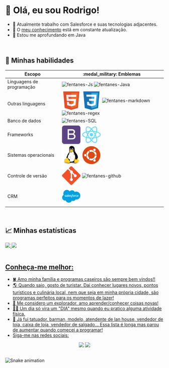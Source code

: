 # :wave: Olá, eu sou Rodrigo!
- :footprints: Atualmente trabalho com Salesforce e suas tecnologias adjacentes.
- :owl: O [meu conhecimento](https://github.com/rodrigofentanes/PESSOAL-Conhecimento#meu-conhecimento) está em constante atualização.
- :seedling: Estou me aprofundando em Java

<br>

## :heartbeat: Minhas habilidades 

<div align="left" width=100% >
  <table>
    <thead>
      <tr>
        <th>Escopo</th>
        <th>:medal_military: Emblemas</th>
      </tr>
    </thead>
    <tbody>
      <tr>
        <td>
          Linguagens de programação
        </td>
        <td>
          <img align="center" title="JavaScript" alt="fentanes-Js" height="60" width="60" src="https://cdn.icon-icons.com/icons2/2108/PNG/512/javascript_icon_130900.png"> 
          <img align="center" title="Java" alt="fentanes-Java" height="60" width="60" src="https://i.stack.imgur.com/Lqh07.png">
        </td>
      </tr>
      <tr>
        <td>
          Outras linguagens
        </td>
        <td>
          <img align="center" title="HTML5" alt="fentanes-HTML" height="60" width="60" src="https://raw.githubusercontent.com/devicons/devicon/master/icons/html5/html5-original.svg"> 
          <img align="center" title="CSS" alt="fentanes-CSS" height="60" width="60" src="https://raw.githubusercontent.com/devicons/devicon/master/icons/css3/css3-original.svg"> 
          <img align="center" title="Markdown" alt="fentanes-markdown" height="60" width="60" src="https://res.cloudinary.com/practicaldev/image/fetch/s--n8_KcuiC--/c_limit%2Cf_auto%2Cfl_progressive%2Cq_auto%2Cw_880/https://dev-to-uploads.s3.amazonaws.com/uploads/articles/2vyeh7jc5mcn1jec7ipi.png">
          <img align="center" title="RegEx" alt="fentanes-regex" height="60" width="60" src="https://play-lh.googleusercontent.com/9uPIhxax-m2nFtQLOLYj23bt_Uhq8a8Nzz4zzo7SNEZB99rA3fxHKqnPtcuY3ndCig=s180">
        </td>
      </tr>
      <tr>
        <td>
          Banco de dados
        </td>
        <td>
          <img align="center" title="SQL" alt="fentanes-SQL" height="60" width="60" src="https://www.ricardoarrigoni.com/wp-content/uploads/2014/01/SQL.png">
        </td>
      </tr>
      <tr>
        <td>
          Frameworks
        </td>
        <td>
          <img align="center" title="Bootstrap" alt="fentanes-bootstrap" height="60" width="60" src="https://github.com/devicons/devicon/blob/master/icons/bootstrap/bootstrap-plain.svg">
          <img align="center" title="React" alt="fentanes-React" height="60" width="60" src="https://raw.githubusercontent.com/devicons/devicon/master/icons/react/react-original.svg">
        </td>
      </tr>
      <tr>
        <td>
          Sistemas operacionais
        </td>
        <td>
          <img align="center" title="Linux" alt="fentanes-linux" height="60" width="60" src="https://github.com/devicons/devicon/blob/master/icons/linux/linux-original.svg"> 
          <img align="center" title="Ubuntu" alt="fentanes-ubuntu" height="60" width="60" src="https://github.com/devicons/devicon/blob/master/icons/ubuntu/ubuntu-plain.svg">
        </td>
      </tr>
      <tr>
        <td>
          Controle de versão
        </td>
        <td>
          <img align="center" title="Git" alt="fentanes-git" height="60" width="60" src="https://github.com/devicons/devicon/blob/master/icons/git/git-original.svg"> 
          <img align="center" title="GitHub" alt="fentanes-github" height="60" width="60" src="https://github.githubassets.com/images/modules/logos_page/Octocat.png">
        </td>
      </tr>
      <tr>
        <td>
          CRM
        </td>
        <td>
          <img align="center" title="Salesforce" alt="fentanes-salesforce" height="60" width="60" src="https://github.com/devicons/devicon/blob/master/icons/salesforce/salesforce-original.svg">
        </td>
      </tr>
<!--       <tr>
        <td>
          HABILIDADE
        </td>
        <td>
          <img align="center" alt="fentanes-NOMEDOEMBLEMA" height="60" width="60" src="LINK">
        </td>
      </tr> -->
    </tbody>
  </table>
</div>

<br>

## :chart_with_upwards_trend: Minhas estatísticas

<div align="left">
  <a href="https://github.com/rodrigofentanes?tab=repositories">
  <img height="180em" src="https://github-readme-stats.vercel.app/api?username=rodrigofentanes&show_icons=true&theme=dracula&include_all_commits=true&count_private=true"/>
  <img height="180em" src="https://github-readme-stats.vercel.app/api/top-langs/?username=rodrigofentanes&layout=compact&langs_count=7&theme=dracula"/>
</div>

<br>
  
## Conheça-me melhor:

- :four_leaf_clover: Amo minha família e programas caseiros são sempre bem vindos!!
- :earth_americas: Quando saio, gosto de turistar. Dai conhecer lugares novos, pontos turísticos e culinária local, nem que seja em minha própria cidade, são programas perfeitos para os momentos de lazer!
- :telescope: Me considero um explorador, amo aprender/conhecer coisas novas!
- :weight_lifting_man: Um dia só vira um "DIA" mesmo quando eu pratico alguma atividade física.
- :construction_worker: Já fui tatuador, barman, modelo, atendente de lan house, vendedor de loja, caixa de loja, vendedor de salgado... Essa lista é longa mas parou de aumentar quando comecei a programar!
- Siga-me nas redes sociais: 

<div align="center">
  <a href="https://www.instagram.com/rodrigofentaness" target="_blank"><img src="https://img.shields.io/badge/Instagram-E4405F?style=for-the-badge&logo=instagram&logoColor=white" target="_blank"></a>
  <a href="https://www.linkedin.com/in/rodrigofentanes/" target="_blank"><img src="https://img.shields.io/badge/LinkedIn-0077B5?style=for-the-badge&logo=linkedin&logoColor=white" target="_blank"></a>
</div>
  
##

<div>

  ![Snake animation](https://github.com/rodrigofentanes/rodrigofentanes/blob/output/github-contribution-grid-snake.svg)

</div>

